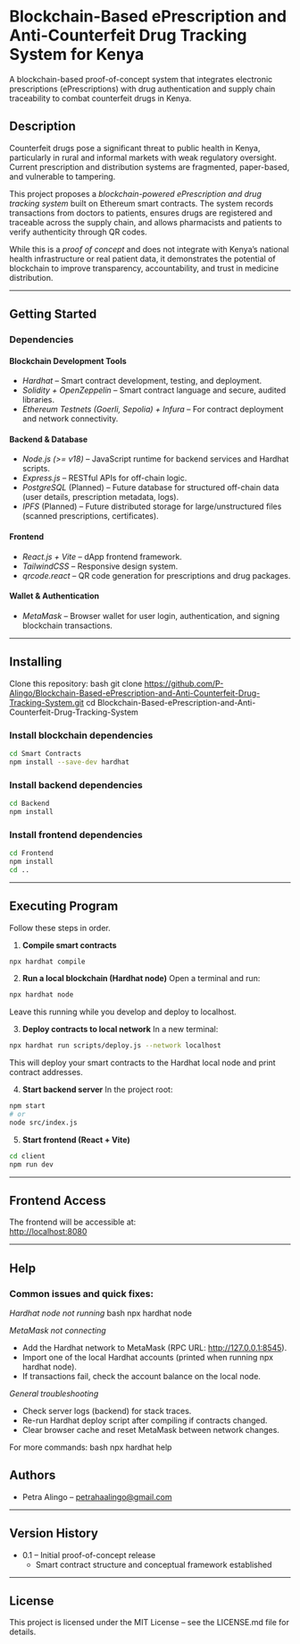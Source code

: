 # Blockchain-Based ePrescription and Anti-Counterfeit Drug Tracking System for Kenya

A blockchain-based proof-of-concept system that integrates electronic prescriptions (ePrescriptions) with drug authentication and supply chain traceability to combat counterfeit drugs in Kenya.

## Description

Counterfeit drugs pose a significant threat to public health in Kenya, particularly in rural and informal markets with weak regulatory oversight. Current prescription and distribution systems are fragmented, paper-based, and vulnerable to tampering.

This project proposes a *blockchain-powered ePrescription and drug tracking system* built on Ethereum smart contracts. The system records transactions from doctors to patients, ensures drugs are registered and traceable across the supply chain, and allows pharmacists and patients to verify authenticity through QR codes.

While this is a *proof of concept* and does not integrate with Kenya’s national health infrastructure or real patient data, it demonstrates the potential of blockchain to improve transparency, accountability, and trust in medicine distribution.

---

## Getting Started

### Dependencies

#### Blockchain Development Tools
- *Hardhat* – Smart contract development, testing, and deployment.
- *Solidity + OpenZeppelin* – Smart contract language and secure, audited libraries.
- *Ethereum Testnets (Goerli, Sepolia) + Infura* – For contract deployment and network connectivity.

#### Backend & Database
- *Node.js (>= v18)* – JavaScript runtime for backend services and Hardhat scripts.
- *Express.js* – RESTful APIs for off-chain logic.
- *PostgreSQL* (Planned) – Future database for structured off-chain data (user details, prescription metadata, logs).
- *IPFS* (Planned) – Future distributed storage for large/unstructured files (scanned prescriptions, certificates).

#### Frontend
- *React.js + Vite* – dApp frontend framework.
- *TailwindCSS* – Responsive design system.
- *qrcode.react* – QR code generation for prescriptions and drug packages.

#### Wallet & Authentication
- *MetaMask* – Browser wallet for user login, authentication, and signing blockchain transactions.

---

## Installing

Clone this repository:
bash
git clone https://github.com/P-Alingo/Blockchain-Based-ePrescription-and-Anti-Counterfeit-Drug-Tracking-System.git
cd Blockchain-Based-ePrescription-and-Anti-Counterfeit-Drug-Tracking-System

### Install blockchain dependencies
```bash
cd Smart Contracts
npm install --save-dev hardhat
```
### Install backend dependencies
```bash
cd Backend
npm install
```

### Install frontend dependencies 
```bash
cd Frontend
npm install
cd ..
```

---
## Executing Program

Follow these steps in order.

1. **Compile smart contracts**
```bash
npx hardhat compile
```

2. **Run a local blockchain (Hardhat node)**
Open a terminal and run:
```bash
npx hardhat node
```
Leave this running while you develop and deploy to localhost.

3. **Deploy contracts to local network**
In a new terminal:
```bash
npx hardhat run scripts/deploy.js --network localhost
```
This will deploy your smart contracts to the Hardhat local node and print contract addresses.

4. **Start backend server**
In the project root:
```bash
npm start
# or
node src/index.js
```

5. **Start frontend (React + Vite)**
```bash
cd client
npm run dev
```

---

## Frontend Access
The frontend will be accessible at:  
[http://localhost:8080](http://localhost:8080)

---

## Help

### Common issues and quick fixes:

*Hardhat node not running*
bash
npx hardhat node


*MetaMask not connecting*
- Add the Hardhat network to MetaMask (RPC URL: http://127.0.0.1:8545).
- Import one of the local Hardhat accounts (printed when running npx hardhat node).
- If transactions fail, check the account balance on the local node.

*General troubleshooting*
- Check server logs (backend) for stack traces.
- Re-run Hardhat deploy script after compiling if contracts changed.
- Clear browser cache and reset MetaMask between network changes.

For more commands:
bash
npx hardhat help


## Authors
- Petra Alingo – petrahaalingo@gmail.com

---

## Version History
- 0.1 – Initial proof-of-concept release  
  - Smart contract structure and conceptual framework established

---

## License
This project is licensed under the MIT License – see the LICENSE.md file for details.
